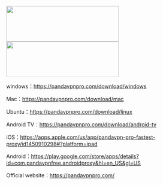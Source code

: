<a href="https://play.google.com/store/apps/details?id=com.pandavpn.androidproxy"><img src="https://user-images.githubusercontent.com/49056551/127421328-dce099a3-ca66-4c7e-97d7-ca8be0130baa.png" width="300" height="95"></a>
<a href="https://apps.apple.com/us/app/panda-vpn-pro-fastest-proxy/id1450910298?l=zh&ls=1"><img src="https://user-images.githubusercontent.com/49056551/127421327-148e2d14-fd97-4054-8816-69fcb93f3ed0.png" width="300" height="95"></a>

windows：https://pandavpnpro.com/download/windows

Mac：https://pandavpnpro.com/download/mac

Ubuntu：https://pandavpnpro.com/download/linux

Android TV：https://pandavpnpro.com/download/android-tv

iOS：https://apps.apple.com/us/app/pandavpn-pro-fastest-proxy/id1450910298#?platform=ipad

Android：https://play.google.com/store/apps/details?id=com.pandavpnfree.androidproxy&hl=en_US&gl=US

Official website：https://pandavpnpro.com/

